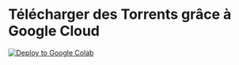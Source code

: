 # Télécharger des Torrents grâce à Google Cloud

[![Deploy to Google Colab](https://img.shields.io/badge/Deploy%20to-Google%20Colab-yellow)](https://colab.research.google.com/github/metrixmedia/torrenttogoogledrive/blob/main/T%C3%A9l%C3%A9charger%20des%20Torrents%20anonymement%20gr%C3%A2ce%20%C3%A0%20Google%20Cloud%20Services.ipynb)
